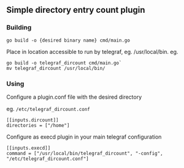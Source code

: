 ## Simple directory entry count plugin

### Building
`go build -o {desired binary name} cmd/main.go`

Place in location accessible to run by telegraf, eg. /usr/local/bin.
eg.

```
go build -o telegraf_dircount cmd/main.go`
mv telegraf_dircount /usr/local/bin/
```



### Using
Configure a plugin.conf file with the desired directory

eg. `/etc/telegraf_dircount.conf`
```
[[inputs.dircount]]
directories = ["/home"]
```


Configure as execd plugin in your main telegraf configuration
```
[[inputs.execd]]
command = ["/usr/local/bin/telegraf_dircount", "-config", "/etc/telegraf_dircount.conf"]
```

